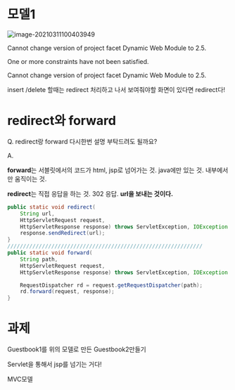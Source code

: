 # 모델1

![image-20210311100403949](C:%5CUsers%5C32153256%5CAppData%5CRoaming%5CTypora%5Ctypora-user-images%5Cimage-20210311100403949.png)

Cannot change version of project facet Dynamic Web Module to 2.5.

One or more constraints have not been satisfied.

Cannot change version of project facet Dynamic Web Module to 2.5.



insert /delete 할때는 redirect 처리하고 나서 보여줘야할 화면이 있다면 redirect다!



# redirect와 forward

 Q. redirect랑 forward 다시한번 설명 부탁드려도 될까요?

A.

**forward**는 서블릿에서의 코드가 html, jsp로 넘어가는 것.  java에만 있는 것.  내부에서만 움직이는 것.

**redirect**는 직접 응답을 하는 것. 302 응답. **url을 보내는 것이다.**

```java
public static void redirect(
    String url,
    HttpServletRequest request,
    HttpServletResponse response) throws ServletException, IOException {
    response.sendRedirect(url);
}
//////////////////////////////////////////////////////////////
public static void forward(
    String path,
    HttpServletRequest request,
    HttpServletResponse response) throws ServletException, IOException {

    RequestDispatcher rd = request.getRequestDispatcher(path);
    rd.forward(request, response);
}
```









# 과제

Guestbook1를 위의 모델로 만든 Guestbook2만들기

Servlet을 통해서 jsp를 넘기는 거다!

MVC모델
